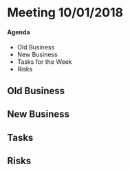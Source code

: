# Meeting 10/01/2018

#### Agenda
* Old Business
* New Business
* Tasks for the Week
* Risks

## Old Business

## New Business

## Tasks

## Risks
